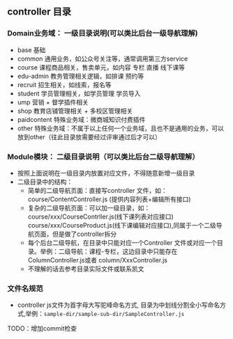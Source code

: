 ## controller 目录

### Domain业务域： 一级目录说明(可以类比后台一级导航理解)
- base 基础
- common 通用业务，如公众号关注等，通常调用第三方service
- course 课程商品相关，售卖单元，如内容 专栏 直播 线下课等
- edu-admin 教务管理相关逻辑，如排课 预约等
- recruit 招生相关，如线索，报名等
- student 学员管理相关，如学员管理 学员导入
- ump 营销 + 督学插件相关
- shop 教育店铺管理相关 + 多校区管理相关
- paidcontent 特殊业务域：微商城知识付费插件
- other 特殊业务域：不属于以上任何一个业务域，且也不是通用的业务，可以放到other（往此目录放需要经过评审通过后才可以）

### Module模块： 二级目录说明（可以类比后台二级导航理解）
 - 按照上面说明在一级目录内放置对应文件，不得随意新增一级目录
 - 二级目录中的结构：
   - 简单的二级导航页面：直接写controller 文件，如：course/ContentController.js (提供内容列表+编辑所有接口)
   - 复杂的二级导航页面：可以加一级目录，如：course/xxx/CourseContrller.js(线下课列表对应接口) course/xxx/CourseProduct.js(线下课编辑对应接口),同属于一个二级导航页面，但是做了controller拆分
   - 每个后台二级导航，在目录中只能对应一个Controller 文件或对应一个目录。举例：二级导航：课程-专栏，这边目录中只能存在ColumnController.js或者 column/XxxController.js
   - 不理解的话去参考目录实际文件或联系凯文
 
 ### 文件名规范 
 - controller js文件为首字母大写驼峰命名方式, 目录为中划线分割全小写命名方式,举例：`sample-dir/sample-sub-dir/SampleController.js`

TODO：增加commit检查